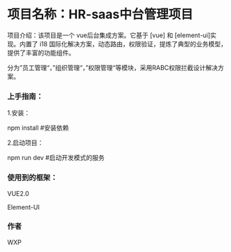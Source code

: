 # 项目名称：HR-saas中台管理项目

项目介绍：该项目是一个 vue后台集成方案。它基于 [vue] 和 [element-ui]实现。内置了 i18 国际化解决方案，动态路由，权限验证，提炼了典型的业务模型，提供了丰富的功能组件。

分为”员工管理“，”组织管理“，”权限管理“等模块，采用RABC权限拦截设计解决方案。

### 上手指南：

1.安装：

 npm install  #安装依赖

2.启动项目：

 npm run dev #启动开发模式的服务

### 使用到的框架：

VUE2.0

Element-UI

### 作者

WXP

